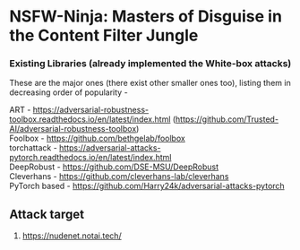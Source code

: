 # NSFW-Ninja: Masters of Disguise in the Content Filter Jungle

### Existing Libraries (already implemented the White-box attacks)  
These are the major ones (there exist other smaller ones too), listing them in decreasing order of popularity -   

ART - https://adversarial-robustness-toolbox.readthedocs.io/en/latest/index.html  (https://github.com/Trusted-AI/adversarial-robustness-toolbox)  
Foolbox - https://github.com/bethgelab/foolbox  
torchattack - https://adversarial-attacks-pytorch.readthedocs.io/en/latest/index.html  
DeepRobust - https://github.com/DSE-MSU/DeepRobust  
Cleverhans - https://github.com/cleverhans-lab/cleverhans  
PyTorch based - https://github.com/Harry24k/adversarial-attacks-pytorch  

## Attack target
1. https://nudenet.notai.tech/
